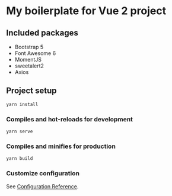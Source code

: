 # My boilerplate for Vue 2 project

## Included packages
* Bootstrap 5
* Font Awesome 6
* MomentJS
* sweetalert2
* Axios

## Project setup
```
yarn install
```

### Compiles and hot-reloads for development
```
yarn serve
```

### Compiles and minifies for production
```
yarn build
```

### Customize configuration
See [Configuration Reference](https://cli.vuejs.org/config/).
